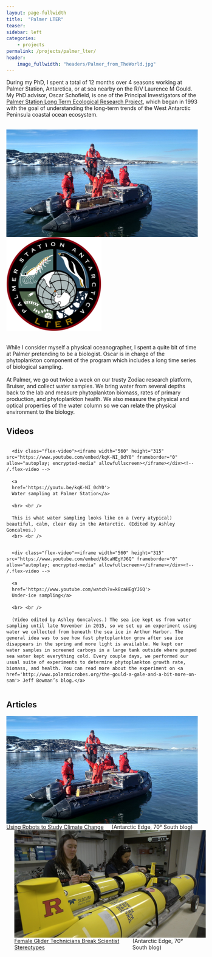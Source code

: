 ```yaml
---
layout: page-fullwidth
title:  "Palmer LTER"
teaser:
sidebar: left
categories:
    - projects
permalink: /projects/palmer_lter/
header:
    image_fullwidth: "headers/Palmer_from_TheWorld.jpg"
---
```


 During my PhD, I spent a total of 12 months over 4 seasons working at Palmer Station, Antarctica, or at sea nearby on the R/V Laurence M Gould. My PhD advisor, Oscar Schofield, is one of the Principal Investigators of the <a href='pal.lternet.edu'>Palmer Station Long Term Ecological Research Project</a>, which began in 1993 with the goal of understanding the long-term trends of the West Antarctic Peninsula  coastal ocean ecosystem.
<br> <br/>

<!-- DESCRIPTION AND BRUISER PHOTO -->
<div class="row">
  <div class="large-8 columns">
      <img src="https://github.com/nicolecouto/nicolecouto.github.io/blob/master/images/bruiser_christmas.jpg?raw=true">
  </div>
  <div class="large-4 columns">
      <img src="https://github.com/nicolecouto/nicolecouto.github.io/blob/master/images/PalmerLTERlogo.png?raw=true" width="250">

  </div>
</div>
<br> <br/>
 While I consider myself a physical oceanographer, I spent a quite bit of time at Palmer pretending to be a biologist. Oscar is in charge of the phytoplankton component of the program which includes a long time series of biological sampling.
<br> <br/>
At Palmer, we go out twice a week on our trusty Zodiac research platform, Bruiser, and collect water samples. We bring water from several depths back to the lab and measure phytoplankton biomass, rates of primary production, and phytoplankton health. We also measure the physical and optical properties of the water column so we can relate the physical environment to the biology.


<!-- VIDEOS -->
<h2>Videos</h2>
<div class="row">

  <!-- Column 1 -->
  <div class="large-6 columns">


      <div class="flex-video"><iframe width="560" height="315" src="https://www.youtube.com/embed/kqK-NI_0dY0" frameborder="0" allow="autoplay; encrypted-media" allowfullscreen></iframe></div><!-- /.flex-video -->

      <a
      href='https://youtu.be/kqK-NI_0dY0'>
      Water sampling at Palmer Station</a>

      <br> <br />

      This is what water sampling looks like on a (very atypical) beautiful, calm, clear day in the Antarctic. (Edited by Ashley Goncalves.)
      <br> <br />

  </div>

  <!-- Column 2 -->
  <div class="large-6 columns">



      <div class="flex-video"><iframe width="560" height="315" src="https://www.youtube.com/embed/k8caHEgYJ6Q" frameborder="0" allow="autoplay; encrypted-media" allowfullscreen></iframe></div><!-- /.flex-video -->

      <a
      href='https://www.youtube.com/watch?v=k8caHEgYJ6Q'>
      Under-ice sampling</a>

      <br> <br />   

      (Video edited by Ashley Goncalves.) The sea ice kept us from water sampling until late November in 2015, so we set up an experiment using water we collected from beneath the sea ice in Arthur Harbor. The general idea was to see how fast phytoplankton grow after sea ice disappears in the spring and more light is available. We kept our water samples in screened carboys in a large tank outside where pumped sea water kept everything cold. Every couple days, we performed our usual suite of experiments to determine phytoplankton growth rate, biomass, and health. You can read more about the experiment on <a href='http://www.polarmicrobes.org/the-gould-a-gale-and-a-bit-more-on-sam'> Jeff Bowman’s blog.</a>


  </div>
</div>

<h2>Articles</h2>
<!-- ARTICLES -->
<div class="row">
  <div class="large-4 columns">    
      <img src="https://github.com/nicolecouto/nicolecouto.github.io/blob/master/images/bruiser_christmas.jpg?raw=true">
  </div>
  <div class="large-8 columns">
       <a href='https://beyondtheice.rutgers.edu/2013/02/21/gliders/'>Using Robots to Study Climate Change</a> (Antarctic Edge, 70° South blog)
  </div>
</div>



<div class="row">
  <div class="large-4 columns">
      <br> <br />
      <img src="https://github.com/nicolecouto/nicolecouto.github.io/blob/master/images/female_glider_techs.jpg?raw=true">
  </div>
  <div class="large-8 columns">
       <br> <br />
       <a href='https://beyondtheice.rutgers.edu/2014/09/12/female-glider-technicians-break-scientist-stereotypes-by-gabriela-elise/'>Female Glider Technicians Break Scientist Stereotypes</a> (Antarctic Edge, 70° South blog)
  </div>
</div>

